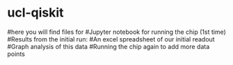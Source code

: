 # ucl-qiskit
#here you will find files for
  #Jupyter notebook for running the chip (1st time)
    #Results from the initial run:
      #An excel spreadsheet of our initial readout 
      #Graph analysis of this data
  #Running the chip again to add more data points
